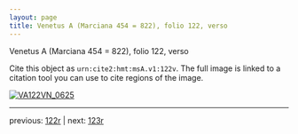 ```yaml
---
layout: page
title: Venetus A (Marciana 454 = 822), folio 122, verso
---
```


Venetus A (Marciana 454 = 822), folio 122, verso

Cite this object as `urn:cite2:hmt:msA.v1:122v`.  The full image is linked to a citation tool you can use to cite regions of the image.

[![VA122VN_0625](http://www.homermultitext.org/iipsrv?IIIF=/project/homer/pyramidal/deepzoom/hmt/vaimg/2017a/VA122VN_0625.tif/full/800,/0/default.jpg)](http://www.homermultitext.org/ict2/?urn=urn:cite2:hmt:vaimg.2017a:VA122VN_0625) 

---

previous:  [122r](../122r/) | next: [123r](../123r/)